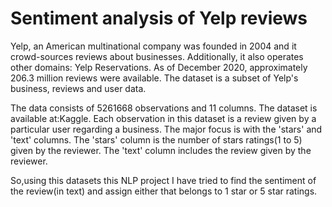 # Sentiment analysis of Yelp reviews
Yelp, an American multinational company was founded in 2004 and it crowd-sources reviews about businesses. Additionally, it also operates other domains: Yelp Reservations. As of December 2020, approximately 206.3 million reviews were available. The dataset is a subset of Yelp's business, reviews and user data.

The data consists of 5261668 observations and 11 columns. The dataset is available at:Kaggle. Each observation in this dataset is a review given by a particular user regarding a business. The major focus is with the 'stars' and 'text' columns. The 'stars' column is the number of stars ratings(1 to 5) given by the reviewer. The 'text' column includes the review given by the reviewer.

So,using this datasets this NLP project I have tried to find the sentiment of the review(in text) and assign either that belongs to 1 star or 5 star ratings.
